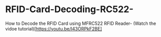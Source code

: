 # RFID-Card-Decoding-RC522-


How to Decode the RFID Card using MFRC522 RFID Reader- (Watch the vidoe tutorial)[https://youtu.be/I43ORPkF2BE]
